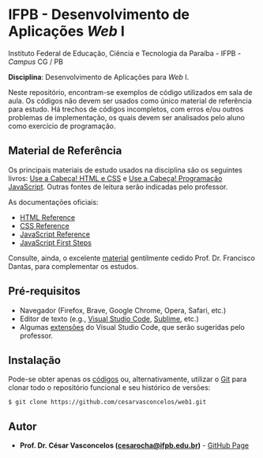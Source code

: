 # IFPB - Desenvolvimento de Aplicações *Web* I

Instituto Federal de Educação, Ciência e Tecnologia da Paraíba - IFPB - *Campus*
CG  / PB

**Disciplina**: Desenvolvimento de Aplicações para *Web* I.

Neste repositório, encontram-se exemplos de código utilizados em sala de aula.
Os códigos não devem ser usados como único material de referência para estudo.
Há trechos de códigos incompletos, com erros e/ou outros problemas de
implementação, os quais devem ser analisados pelo aluno como exercício de
programação.

## Material de Referência

Os principais materiais de estudo usados na disciplina são os seguintes livros:
[Use a Cabeça! HTML e CSS](https://www.amazon.com.br/Use-Cabe%C3%A7a-HTML-Eric-Freeman/dp/8576088622) e [Use a Cabeça! Programação JavaScript](https://www.amazon.com.br/Cabe%C3%A7a-Programa%C3%A7%C3%A3o-Javascript-Eric-Freeman/dp/8576089904).
Outras fontes de leitura serão indicadas pelo professor.

As documentações oficiais:

- [HTML Reference](https://developer.mozilla.org/en-US/docs/Web/HTML/Reference)
- [CSS Reference](https://developer.mozilla.org/en-US/docs/Web/CSS/Reference)
- [JavaScript Reference](https://developer.mozilla.org/en-US/docs/Web/JavaScript/Reference)
- [JavaScript First Steps](https://developer.mozilla.org/en-US/docs/Learn/JavaScript/First_steps)

Consulte, ainda, o excelente [material](https://ifpb.github.io/lm/) gentilmente
cedido Prof. Dr. Francisco Dantas, para complementar os estudos.

## Pré-requisitos

- Navegador (Firefox, Brave, Google Chrome, Opera, Safari, etc.)
- Editor de texto (e.g., [Visual Studio Code](https://code.visualstudio.com/), [Sublime](https://www.sublimetext.com/), etc.)
- Algumas [extensões](https://marketplace.visualstudio.com/vscode) do Visual Studio Code, que serão sugeridas pelo professor.

## Instalação

Pode-se obter apenas os [códigos](https://github.com/cesarvasconcelos/daweb1/archive/master.zip) ou, alternativamente, utilizar o [Git](https://git-scm.com/) para clonar todo o repositório funcional e seu histórico de versões:

```
$ git clone https://github.com/cesarvasconcelos/web1.git
```

## Autor

* **Prof. Dr. César Vasconcelos (cesarocha@ifpb.edu.br)** - [GitHub Page](https://github.com/cesarvasconcelos)



